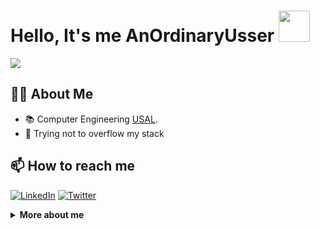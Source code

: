 # Hello, It's me AnOrdinaryUsser <img src ="https://i.stack.imgur.com/e8nZC.gif" width=50>

<img src="https://d1vq4hxutb7n2b.cloudfront.net/system/files/5464be/25342b82b69f000b5c/w_196.95238095238096,dpr_2.625/pjpjdabomb_4u2cGIFSconstruction.gif">

## 👨‍💻 About Me
- 📚 Computer Engineering [USAL](https://usal.es/).
- 💬 Trying not to overflow my stack

## 📫 How to reach me

[![LinkedIn](https://img.shields.io/badge/LinkedIn-0077B5?style=for-the-badge&logo=linkedin&logoColor=white&color=0077b5)](https://www.linkedin.com/in/sergiiiogarciagonzalez/)
[![Twitter](https://img.shields.io/badge/Twitter-1ca0f1?style=for-the-badge&logo=twitter&logoColor=white&color=1DA1F2)](https://twitter.com/Sergiiio__)

  <details>
    <summary>
    <strong>More about me</strong>
    </summary>
    <br>
    <img height="137.3px" src="https://github-readme-stats.vercel.app/api?username=anordinaryusser&hide_title=true&hide_border=true&show_icons=true&include_all_commits=true&count_private=true&line_height=25&0c0c0d&text_color=141414"/> 
    <img height="137.3px" src="https://github-readme-stats.vercel.app/api/top-langs/?username=anordinaryusser&bg_color=fafafa&hide_border=true&line_height=25&hide_title=true&text_color=141414"/>



</details>
